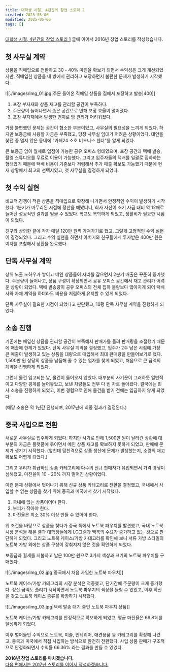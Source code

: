 ```yaml
---
title: 대학생 시절, 4년간의 창업 스토리 2
created: 2025-05-06
modified: 2025-05-06
tags: []
---
```


[대학생 시절, 4년간의 창업 스토리 1](/logs/2025/05/college-ecommerce-startup-story-1) 글에 이어서 2016년 창업 스토리를 작성했습니다.

## 첫 사무실 계약

상품을 직매입으로 전환하고 30 - 40% 마진율 확보가 되면서 수익성은 크게 개선되었지만,
직매입한 상품을 내 방에서 관리하고 포장하면서 불편한 문제가 발생하기 시작했다.

![[./images/img_01.jpg|주문 들어온 직매입 상품을 집에서 포장하고 발송|400]]

1. 포장 부자재와 상품 재고를 관리할 공간이 부족하다.
2. 주문량이 늘어나면서 좁은 공간으로 인해 포장 효율이 떨어졌다.
3. 포장 부자재에서 발생한 먼지로 방 관리가 어려워졌다.

가장 불편했던 문제는 공간이 협소한 부분이었고, 사무실의 필요성을 느끼게 되었다.
하지만 보증금에 사용할 자금은 부족했고, 당장 사무실 임대가 어려운 상황이었다.
대안을 찾던 중 멀지 않은 동네에 "카페24 소호 비즈니스 센터"를 알게 되었다.

큰 보증금 없이 월세로 입점이 가능한 공유 오피스 형태였으며, 포장 공간과 택배 발송, 촬영 스튜디오를 무료로 이용이 가능했다.
그리고 입주자들의 택배를 일괄로 집하하는 형태였기 때문에 택배 비용이 기존보다 저렴해서 추가 매출 확보도 가능했기 때문에 현재 상황에서 최고의 선택지였고,
첫 사무실을 결정하게 되었다.

## 첫 수익 실현

비교적 경쟁이 적은 상품을 직매입으로 확장해 나가면서 안정적인 수익이 발생하기 시작했다.
1분기가 마무리된 시점에 정산을 해봤더니, 회사 자산이 초기 자금 대비 약 12배로 늘어난 성공적인 결과를 얻을 수 있었다.
학교도 복학하게 되었고, 생활비가 필요한 시점이 되었다.

친구와 상의한 끝에 각자 매달 120만 원씩 가져가기로 했고, 그렇게 고정적인 수익 실현이 결정되었다.
그리고 수익 실현을 하면서 아버지와 친구들에게 투자받은 400만 원은 이자를 포함해서 상환을 완료했다.

## 단독 사무실 계약

상위 노출 노하우가 쌓이고 메인 상품들이 자리를 잡으면서 2분기 매출은 꾸준히 증가했다.
주문량이 늘어나고, 상품 구성이 확장되면서 공유 오피스 공간에서 재고 관리가 어려운 상황이 되었다.
택배 발송량이 공유 오피스의 전체 집하 물량보다 많아지게 되어 택배사와 자체 계약을 하더라도 비용을 저렴하게 유지할 수 있게 되었다.

단독 사무실이 필요한 시점이 되었다고 판단했고, 10평 단독 사무실 계약을 진행하게 되었다.

## 소송 진행

기존에는 매입한 상품을 관리할 공간이 부족해서 판매가를 올려 판매량을 조절했기 때문에 매출에 한계가 있었다.
단독 사무실 계약을 결정했고, 입주가 2주 남은 시점에 가장 큰 매출이 발생하고 있는 상품을 대량으로 매입해서 최대 판매량을 만들어보기로 했다.
1,500만 원 상당의 상품을 납품해 줄 수 있는 업자를 찾게 되었고, 처음으로 큰 금액의 계약을 진행하게 되었다.

그런데 물건 입고되는 날, 물건이 들어오지 않았다.
대부분의 사기꾼이 그러하듯 일반적이고 다양한 핑계를 늘어놓았고, 보낸 차량들도 전부 다 빈 차로 돌아왔다.
결국에는 민사 소송을 진행하게 되었고, 이번 경험으로 인해 물건을 받기 전에는 입금하지 않게 되었다.

(해당 소송은 약 1년간 진행되며, 2017년에 최종 결과가 결정된다.)

## 중국 사입으로 전환

새로운 사무실로 입주하게 되었다.
하지만 사기로 인해 1,500만 원이 날라간 상황에 대부분의 자금은 플랫폼에 묶이면서 메인 상품 재고를 확보하지 못하게 되었고, 판매에 문제가 생기기 시작했다.
(엎친데 덮친격으로 상품 생산에 문제가 발생했는지, 소량의 재고 확보도 어렵게 되었다.)

그리고 우리가 취급하던 상품 카테고리에 다수의 신규 판매자가 유입되면서 가격 경쟁이 심해졌고, 마진율이 10 - 20% 까지 떨어진 상황이었다.

이런 문제 상황에서 벗어나기 위해 신규 상품 카테고리로 전환을 결정했고, 국내에서 사입할 수 없는 상품을 찾기 위해 중국과 미국에서 찾기 시작했다.

1. 국내에 없는 상품이어야 한다.
2. 부피가 작아야 한다.
3. 마진율은 최소 30% 이상 만들 수 있어야 한다.

위 조건을 바탕으로 상품을 찾다가 중국 쪽에서 노트북 파우치를 발견했고,
국내 노트북 시장 분석을 해본 결과 대학생들에게 LG그램과 맥북의 수요가 증가하고 있는 것으로 판단하게 되었다.
그리고 노트북 케이스/가방 카테고리를 확인해 보니 서류 가방 스타일의 노트북 가방 외에는 상품 구성이 갖춰지지 않은 것을 확인하게 되었다.

보증금과 월세를 지불하고 남은 100만 원으로 3가지 색상과 크기의 노트북 파우치를 구매했다.

![[./images/img_02.jpg|중국에서 처음 사입한 노트북 파우치]]

노트북 케이스/가방 카테고리의 시장 분석은 적중했고, 단기간에 주문량이 크게 증가했다.
정산 금액도 풀리기 시작하면서 노트북 파우치의 색상을 늘릴 수 있었고, 이후 확신을 갖고 노트북 케이스 종류를 확장하기 시작했다.

![[./images/img_03.jpg|택배 발송 대기 중인 노트북 파우치 상품]]

노트북 케이스/가방 카테고리를 안정적으로 확보하게 되었고, 평균 마진율은 69.8%를 달성하게 되었다.

이후 벌어들인 수익으로 노트북, 미술, 인테리어, 애견용품 등 카테고리를 확장해 나갔고, 중국과 미국에서 직접 사입하는 방식으로 완전히 전환했다.
사입 상품 판매가 구조적으로 안정화되면서 수익률 66.36% 라는 결과를 만들 수 있었다.

**2016년 창업 스토리를 마치겠습니다.<br />**
[다음 편에서는 2017년 스토리를 이어서 작성하겠습니다.](/logs/2025/05/college-ecommerce-startup-story-3)